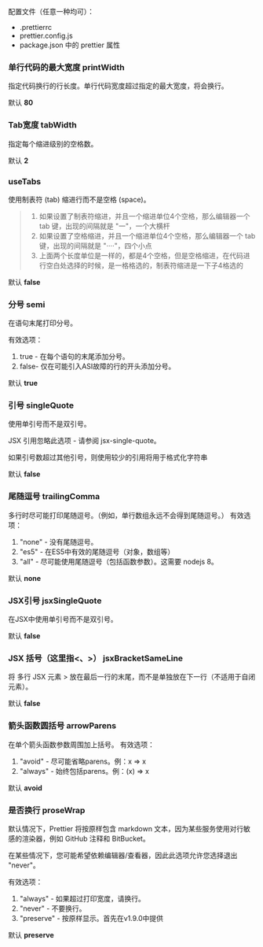 配置文件（任意一种均可）：
* .prettierrc 
* prettier.config.js
* package.json 中的 prettier 属性

### 单行代码的最大宽度 printWidth
指定代码换行的行长度。单行代码宽度超过指定的最大宽度，将会换行。

默认 **80**

### Tab宽度 tabWidth
指定每个缩进级别的空格数。

默认 **2**

### useTabs
使用制表符 (tab) 缩进行而不是空格 (space)。

> 1. 如果设置了制表符缩进，并且一个缩进单位4个空格，那么编辑器一个 tab 键，出现的间隔就是 "一"，一个大横杆
> 2. 如果设置了空格缩进，并且一个缩进单位4个空格，那么编辑器一个 tab 键，出现的间隔就是 "····"，四个小点
> 3. 上面两个长度单位是一样的，都是4个空格，但是空格缩进，在代码进行空白处选择的时候，是一格格选的，制表符缩进是一下子4格选的

默认 **false**

### 分号 semi
在语句末尾打印分号。

有效选项：

1. true - 在每个语句的末尾添加分号。
2. false- 仅在可能引入ASI故障的行的开头添加分号。

默认 **true**

### 引号 singleQuote
使用单引号而不是双引号。

JSX 引用忽略此选项 - 请参阅 jsx-single-quote。

如果引号数超过其他引号，则使用较少的引用将用于格式化字符串 

默认 **false**

### 尾随逗号 trailingComma
多行时尽可能打印尾随逗号。（例如，单行数组永远不会得到尾随逗号。）
有效选项：

1. "none" - 没有尾随逗号。
2. "es5" - 在ES5中有效的尾随逗号（对象，数组等）
3. "all" - 尽可能使用尾随逗号（包括函数参数）。这需要 nodejs 8。

默认 **none**

### JSX引号 jsxSingleQuote
在JSX中使用单引号而不是双引号。

默认 **false**

### JSX 括号（这里指<、>） jsxBracketSameLine
将 多行 JSX 元素 > 放在最后一行的末尾，而不是单独放在下一行（不适用于自闭元素）。

默认 **false**

### 箭头函数圆括号 arrowParens
在单个箭头函数参数周围加上括号。
有效选项：

1. "avoid" - 尽可能省略parens。例：x => x
2. "always" - 始终包括parens。例：(x) => x

默认 **avoid**

### 是否换行 proseWrap
默认情况下，Prettier 将按原样包含 markdown 文本，因为某些服务使用对行敏感的渲染器，例如 GitHub 注释和 BitBucket。

在某些情况下，您可能希望依赖编辑器/查看器，因此此选项允许您选择退出 "never"。

有效选项：

1. "always" - 如果超过打印宽度，请换行。
2. "never" - 不要换行。
3. "preserve" - 按原样显示。首先在v1.9.0中提供

默认 **preserve**

